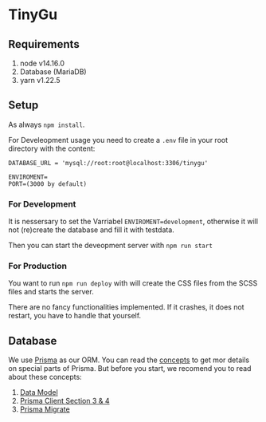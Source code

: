 # TinyGu

## Requirements

1. node v14.16.0
2. Database (MariaDB)
3. yarn v1.22.5

## Setup

As always `npm install`.

For Develeopment usage you need to create a `.env` file in your root directory with the content:

```
DATABASE_URL = 'mysql://root:root@localhost:3306/tinygu'

ENVIROMENT=
PORT=(3000 by default)
```

### For Development

It is nessersary to set the Varriabel `ENVIROMENT=development`, otherwise it will not (re)create the database and fill it with testdata.

Then you can start the deveopment server with `npm run start`

### For Production

You want to run `npm run deploy` with will create the CSS files from the SCSS files and starts the server.

There are no fancy functionalities implemented. If it crashes, it does not restart, you have to handle that yourself.

## Database
We use [Prisma](https://prisma.io) as our ORM. You can read the [concepts](https://www.prisma.io/docs/concepts) to get mor details on special parts of Prisma. But before you start, we recomend you to read about these concepts:
1. [Data Model](https://www.prisma.io/docs/concepts/components/prisma-schema/data-model)
2. [Prisma Client Section 3 & 4](https://www.prisma.io/docs/concepts/components/prisma-client#3-use-prisma-client-to-send-queries-to-your-database)
3. [Prisma Migrate](https://www.prisma.io/docs/concepts/components/prisma-migrate)

